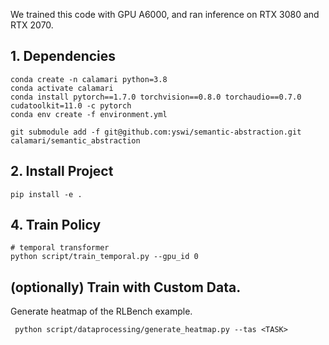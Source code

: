 
We trained this code with GPU A6000, and ran inference on RTX 3080 and RTX 2070.

## 1. Dependencies
```angular2html
conda create -n calamari python=3.8
conda activate calamari
conda install pytorch==1.7.0 torchvision==0.8.0 torchaudio==0.7.0 cudatoolkit=11.0 -c pytorch
conda env create -f environment.yml
```

```angular2html
git submodule add -f git@github.com:yswi/semantic-abstraction.git calamari/semantic_abstraction
```

## 2. Install Project
```
pip install -e .
```


## 4. Train Policy
```
# temporal transformer
python script/train_temporal.py --gpu_id 0
```


## (optionally) Train with Custom Data. 
Generate heatmap of the RLBench example.
```
 python script/dataprocessing/generate_heatmap.py --tas <TASK>
```